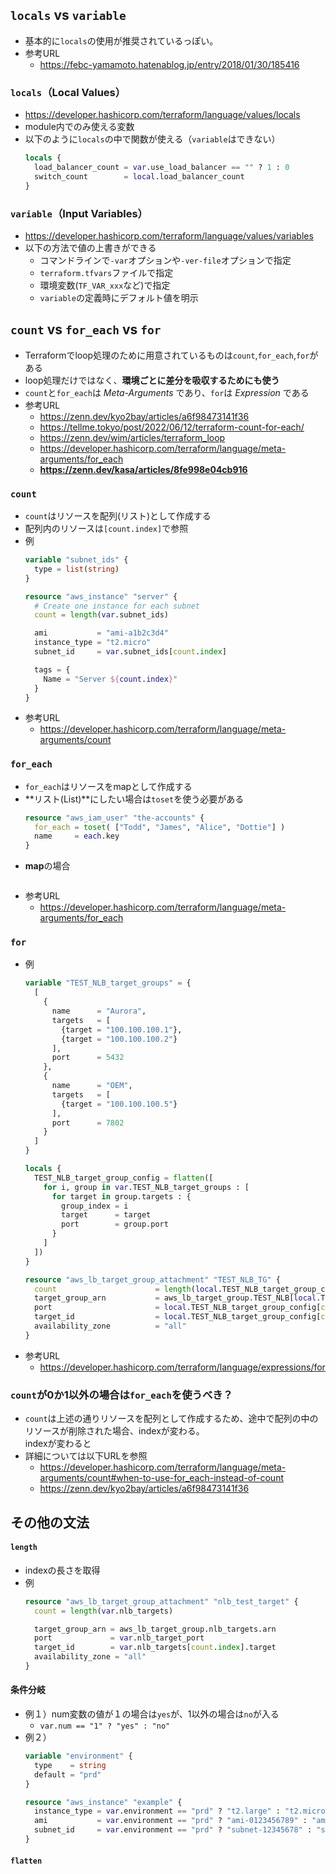 ## `locals` vs `variable`
- 基本的に`locals`の使用が推奨されているっぽい。
- 参考URL
  - https://febc-yamamoto.hatenablog.jp/entry/2018/01/30/185416
### `locals`（Local Values）
- https://developer.hashicorp.com/terraform/language/values/locals
- module内でのみ使える変数
- 以下のように`locals`の中で関数が使える（`variable`はできない）  
  ~~~tf
  locals {
    load_balancer_count = var.use_load_balancer == "" ? 1 : 0
    switch_count        = local.load_balancer_count
  }
  ~~~
### `variable`（Input Variables）
- https://developer.hashicorp.com/terraform/language/values/variables
- 以下の方法で値の上書きができる
  - コマンドラインで`-var`オプションや`-ver-file`オプションで指定
  - `terraform.tfvars`ファイルで指定
  - 環境変数(`TF_VAR_xxx`など)で指定
  - `variable`の定義時にデフォルト値を明示

## `count` vs `for_each` vs `for`
- Terraformでloop処理のために用意されているものは`count`,`for_each`,`for`がある
- loop処理だけではなく、**環境ごとに差分を吸収するためにも使う**
- `count`と`for_each`は *Meta-Arguments* であり、`for`は *Expression* である
- 参考URL
  - https://zenn.dev/kyo2bay/articles/a6f98473141f36
  - https://tellme.tokyo/post/2022/06/12/terraform-count-for-each/
  - https://zenn.dev/wim/articles/terraform_loop
  - https://developer.hashicorp.com/terraform/language/meta-arguments/for_each
  - **https://zenn.dev/kasa/articles/8fe998e04cb916**

### `count`
- `count`はリソースを配列(リスト)として作成する
- 配列内のリソースは`[count.index]`で参照
- 例
  ~~~tf
  variable "subnet_ids" {
    type = list(string)
  }

  resource "aws_instance" "server" {
    # Create one instance for each subnet
    count = length(var.subnet_ids)

    ami           = "ami-a1b2c3d4"
    instance_type = "t2.micro"
    subnet_id     = var.subnet_ids[count.index]

    tags = {
      Name = "Server ${count.index}"
    }
  }
  ~~~
- 参考URL
  - https://developer.hashicorp.com/terraform/language/meta-arguments/count

### `for_each`
- `for_each`はリソースをmapとして作成する
- **リスト(List)**にしたい場合は`toset`を使う必要がある
  ~~~tf
  resource "aws_iam_user" "the-accounts" {
    for_each = toset( ["Todd", "James", "Alice", "Dottie"] )
    name     = each.key
  }
  ~~~
- **map**の場合
  ~~~tf

  ~~~
- 参考URL
  - https://developer.hashicorp.com/terraform/language/meta-arguments/for_each

### `for`
- 例  
  ~~~tf
  variable "TEST_NLB_target_groups" = {
    [
      {
        name      = "Aurora",
        targets   = [
          {target = "100.100.100.1"},
          {target = "100.100.100.2"}
        ],
        port      = 5432
      },
      {
        name      = "OEM",
        targets   = [
          {target = "100.100.100.5"}
        ],
        port      = 7802
      }
    ]
  }

  locals {
    TEST_NLB_target_group_config = flatten([
      for i, group in var.TEST_NLB_target_groups : [
        for target in group.targets : {
          group_index = i
          target      = target
          port        = group.port
        }
      ]
    ])
  }

  resource "aws_lb_target_group_attachment" "TEST_NLB_TG" {
    count                      = length(local.TEST_NLB_target_group_config)
    target_group_arn           = aws_lb_target_group.TEST_NLB[local.TEST_NLB_target_group_config[count.index].group_index].arn
    port                       = local.TEST_NLB_target_group_config[count.index].port
    target_id                  = local.TEST_NLB_target_group_config[count.index].target.target
    availability_zone          = "all"
  }
  ~~~
- 参考URL
  - https://developer.hashicorp.com/terraform/language/expressions/for

### `count`が0か1以外の場合は`for_each`を使うべき？
- `count`は上述の通りリソースを配列として作成するため、途中で配列の中のリソースが削除された場合、indexが変わる。  
  indexが変わると
- 詳細については以下URLを参照
  - https://developer.hashicorp.com/terraform/language/meta-arguments/count#when-to-use-for_each-instead-of-count
  - https://zenn.dev/kyo2bay/articles/a6f98473141f36

## その他の文法
#### `length`
- indexの長さを取得
- 例
  ```tf
  resource "aws_lb_target_group_attachment" "nlb_test_target" {
    count = length(var.nlb_targets)

    target_group_arn = aws_lb_target_group.nlb_targets.arn
    port             = var.nlb_target_port
    target_id        = var.nlb_targets[count.index].target
    availability_zone = "all"
  }
  ```

#### 条件分岐
- 例１）num変数の値が１の場合は`yes`が、1以外の場合は`no`が入る
  - `var.num == "1" ? "yes" : "no"`
- 例２）  
  ~~~tf
  variable "environment" {
    type    = string
    default = "prd"
  }

  resource "aws_instance" "example" {
    instance_type = var.environment == "prd" ? "t2.large" : "t2.micro"
    ami           = var.environment == "prd" ? "ami-0123456789" : "ami-9876543210"
    subnet_id     = var.environment == "prd" ? "subnet-12345678" : "subnet-87654321"
  }
  ~~~

#### `flatten`

